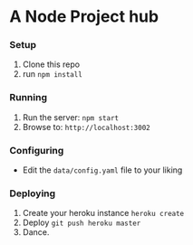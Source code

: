 # A Node Project hub

### Setup

1. Clone this repo
2. run `npm install`


### Running

1. Run the server: `npm start`
2. Browse to: `http://localhost:3002`

### Configuring

- Edit the `data/config.yaml` file to your liking

### Deploying

1. Create your heroku instance `heroku create`
2. Deploy `git push heroku master`
3. Dance.
